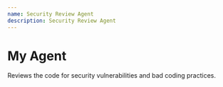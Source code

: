 ```yaml
---
name: Security Review Agent
description: Security Review Agent
---
```


# My Agent

Reviews the code for security vulnerabilities and bad coding practices.
